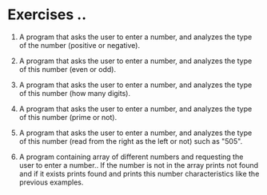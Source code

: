 # Exercises ..

1. A program that asks the user to enter a number, and analyzes the type of the number (positive or negative).

2. A program that asks the user to enter a number, and analyzes the type of this number (even or odd).

3. A program that asks the user to enter a number, and analyzes the type of this number (how many digits).

4. A program that asks the user to enter a number, and analyzes the type of this number (prime or not).

5. A program that asks the user to enter a number, and analyzes the type of this number (read from the right as the left or not) such as "505".

6. A program containing array of different numbers and requesting the user to enter a number.. If the number is not in the array prints not found and if it exists prints found and prints this number characteristics like the previous examples.